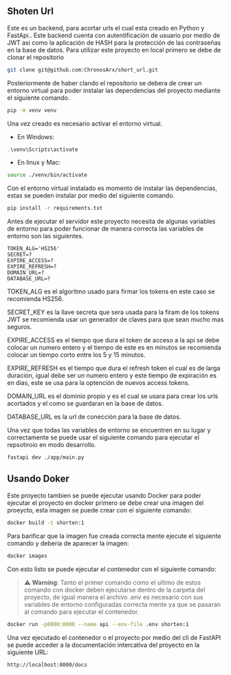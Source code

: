 ## Shoten Url

Este es un backend, para acortar urls el cual esta creado en Python y FastApi..
Este backend cuenta con autentificación de usuario por medio de JWT asi como la aplicación de HASH para
la protección de las contraseñas en la base de datos. Para utilizar este proyecto en local primero se debe de clonar el repositorio

```Bash
git clone git@github.com:ChronosArx/short_url.git
```

Posteriormente de haber clando el repositorio se debera de crear un entorno virtual para poder instalar las dependencias del proyecto mediante el siguiente comando.

```Bash
pip -m venv venv
```

Una vez creado es necesario activar el entorno virtual.

- En Windows:

```Powershell
.\venv\Scripts\activate
```

- En linux y Mac:

```Bash
source ./venv/bin/activate
```

Con el entorno virtual instalado es momento de instalar las dependencias, estas se pueden instalar por medio del siguiente comando.

```Bash
pip install -r requirements.txt
```

Antes de ejecutar el servidor este proyecto necesita de algunas variables de entorno para poder funcionar de manera correcta las variables de entorno son las siguientes.

```env
TOKEN_ALG='HS256'
SECRET=?
EXPIRE_ACCESS=?
EXPIRE_REFRESH=?
DOMAIN_URL=?
DATABASE_URL=?
```

TOKEN_ALG es el algoritmo usado para firmar los tokens en este caso se recomienda HS256.

SECRET_KEY es la llave secreta que sera usada para la firam de los tokens JWT se recomienda usar un generador de claves para que sean mucho mas seguros.

EXPIRE_ACCESS es el tiempo que dura el token de acceso a la api se debe colocar un numero entero y el tiempo de este es en minutos se recomienda colocar un tiempo corto entre los 5 y 15 minutos.

EXPIRE_REFRESH es el tiempo que dura el refresh token el cual es de larga duración, igual debe ser un numero entero y este tiempo de expiración es en dias, este se usa para la optención de nuevos access tokens.

DOMAIN_URL es el dominio propio y es el cual se usara para crear los urls acortados y el como se guardaran en la base de datos.

DATABASE_URL es la url de conección para la base de datos.

Una vez que todas las variables de entorno se encuentren en su lugar y correctamente se puede usar el siguiente comando para ejecutar el repsotiroio en modo desarrollo.

```Bash
fastapi dev ./app/main.py
```

## Usando Doker

Este proyecto tambien se puede ejecutar usando Docker para poder ejecutar el proyecto en docker primero se debe crear una imagen del proeycto, esta imagen se puede crear con el siguiente comando:

```Bash
docker build -t shorten:1
```

Para barificar que la imagen fue creada correcta mente ejecute el siguiente comando y deberia de aparecer la imagen:

```Bash
docker images
```

Con esto listo se puede ejecutar el contenedor con el siguiente comando:

> ⚠️ **Warning**: Tanto el primer comando como el ultimo de estos comando con docker deben ejecutarse dentro de la carpeta del proyecto, de igual manera el archivo .env es necesario con sus variables de entorno configuradas correcta mente ya que se pasaran al comando para ejecutar el contenedor.

```Bash
docker run -p8000:8000 --name api --env-file .env shorten:1
```

Una vez ejecutado el contenedor o el proyecto por medio del cli de FastAPI se puede acceder a la documentación intercativa del proyecto en la siguiente URL:

```
http://localhost:8000/docs
```
